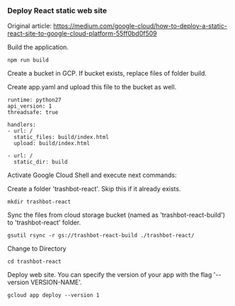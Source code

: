 ### Deploy React static web site

Original article: https://medium.com/google-cloud/how-to-deploy-a-static-react-site-to-google-cloud-platform-55ff0bd0f509

Build the application.
```
npm run build
```
Create a bucket in GCP. If bucket exists, replace files of folder build.

Create app.yaml and upload this file to the bucket as well.
```
runtime: python27
api_version: 1
threadsafe: true

handlers:
- url: /
  static_files: build/index.html
  upload: build/index.html

- url: /
  static_dir: build
```

Activate Google Cloud Shell and execute next commands:

Create a folder 'trashbot-react'. Skip this if it already exists.
```
mkdir trashbot-react
```
Sync the files from cloud storage bucket (named as 'trashbot-react-build') to 'trashbot-react' folder.
```
gsutil rsync -r gs://trashbot-react-build ./trashbot-react/
```
Change to Directory
```
cd trashbot-react
```
Deploy web site. 
You can specify the version of your app with the flag '--version VERSION-NAME'.
```
gcloud app deploy --version 1
```